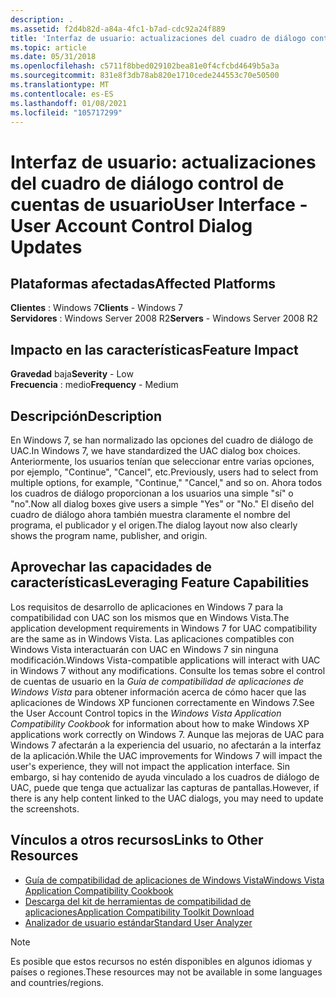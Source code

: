 ```yaml
---
description: .
ms.assetid: f2d4b82d-a84a-4fc1-b7ad-cdc92a24f889
title: 'Interfaz de usuario: actualizaciones del cuadro de diálogo control de cuentas de usuario'
ms.topic: article
ms.date: 05/31/2018
ms.openlocfilehash: c5711f8bbed029102bea81e0f4cfcbd4649b5a3a
ms.sourcegitcommit: 831e8f3db78ab820e1710cede244553c70e50500
ms.translationtype: MT
ms.contentlocale: es-ES
ms.lasthandoff: 01/08/2021
ms.locfileid: "105717299"
---
```

# <a name="user-interface---user-account-control-dialog-updates"></a><span data-ttu-id="81ac2-103">Interfaz de usuario: actualizaciones del cuadro de diálogo control de cuentas de usuario</span><span class="sxs-lookup"><span data-stu-id="81ac2-103">User Interface - User Account Control Dialog Updates</span></span>

## <a name="affected-platforms"></a><span data-ttu-id="81ac2-104">Plataformas afectadas</span><span class="sxs-lookup"><span data-stu-id="81ac2-104">Affected Platforms</span></span>

<span data-ttu-id="81ac2-105">**Clientes** : Windows 7</span><span class="sxs-lookup"><span data-stu-id="81ac2-105">**Clients** - Windows 7</span></span>  
<span data-ttu-id="81ac2-106">**Servidores** : Windows Server 2008 R2</span><span class="sxs-lookup"><span data-stu-id="81ac2-106">**Servers** - Windows Server 2008 R2</span></span>  









## <a name="feature-impact"></a><span data-ttu-id="81ac2-107">Impacto en las características</span><span class="sxs-lookup"><span data-stu-id="81ac2-107">Feature Impact</span></span>

<span data-ttu-id="81ac2-108">**Gravedad** baja</span><span class="sxs-lookup"><span data-stu-id="81ac2-108">**Severity** - Low</span></span>  
<span data-ttu-id="81ac2-109">**Frecuencia** : medio</span><span class="sxs-lookup"><span data-stu-id="81ac2-109">**Frequency** - Medium</span></span>  











## <a name="description"></a><span data-ttu-id="81ac2-110">Descripción</span><span class="sxs-lookup"><span data-stu-id="81ac2-110">Description</span></span>

<span data-ttu-id="81ac2-111">En Windows 7, se han normalizado las opciones del cuadro de diálogo de UAC.</span><span class="sxs-lookup"><span data-stu-id="81ac2-111">In Windows 7, we have standardized the UAC dialog box choices.</span></span> <span data-ttu-id="81ac2-112">Anteriormente, los usuarios tenían que seleccionar entre varias opciones, por ejemplo, "Continue", "Cancel", etc.</span><span class="sxs-lookup"><span data-stu-id="81ac2-112">Previously, users had to select from multiple options, for example, "Continue," "Cancel," and so on.</span></span> <span data-ttu-id="81ac2-113">Ahora todos los cuadros de diálogo proporcionan a los usuarios una simple "sí" o "no".</span><span class="sxs-lookup"><span data-stu-id="81ac2-113">Now all dialog boxes give users a simple "Yes" or "No."</span></span> <span data-ttu-id="81ac2-114">El diseño del cuadro de diálogo ahora también muestra claramente el nombre del programa, el publicador y el origen.</span><span class="sxs-lookup"><span data-stu-id="81ac2-114">The dialog layout now also clearly shows the program name, publisher, and origin.</span></span>

## <a name="leveraging-feature-capabilities"></a><span data-ttu-id="81ac2-115">Aprovechar las capacidades de características</span><span class="sxs-lookup"><span data-stu-id="81ac2-115">Leveraging Feature Capabilities</span></span>

<span data-ttu-id="81ac2-116">Los requisitos de desarrollo de aplicaciones en Windows 7 para la compatibilidad con UAC son los mismos que en Windows Vista.</span><span class="sxs-lookup"><span data-stu-id="81ac2-116">The application development requirements in Windows 7 for UAC compatibility are the same as in Windows Vista.</span></span> <span data-ttu-id="81ac2-117">Las aplicaciones compatibles con Windows Vista interactuarán con UAC en Windows 7 sin ninguna modificación.</span><span class="sxs-lookup"><span data-stu-id="81ac2-117">Windows Vista-compatible applications will interact with UAC in Windows 7 without any modifications.</span></span> <span data-ttu-id="81ac2-118">Consulte los temas sobre el control de cuentas de usuario en la *Guía de compatibilidad de aplicaciones de Windows Vista* para obtener información acerca de cómo hacer que las aplicaciones de Windows XP funcionen correctamente en Windows 7.</span><span class="sxs-lookup"><span data-stu-id="81ac2-118">See the User Account Control topics in the *Windows Vista Application Compatibility Cookbook* for information about how to make Windows XP applications work correctly on Windows 7.</span></span> <span data-ttu-id="81ac2-119">Aunque las mejoras de UAC para Windows 7 afectarán a la experiencia del usuario, no afectarán a la interfaz de la aplicación.</span><span class="sxs-lookup"><span data-stu-id="81ac2-119">While the UAC improvements for Windows 7 will impact the user's experience, they will not impact the application interface.</span></span> <span data-ttu-id="81ac2-120">Sin embargo, si hay contenido de ayuda vinculado a los cuadros de diálogo de UAC, puede que tenga que actualizar las capturas de pantallas.</span><span class="sxs-lookup"><span data-stu-id="81ac2-120">However, if there is any help content linked to the UAC dialogs, you may need to update the screenshots.</span></span>

## <a name="links-to-other-resources"></a><span data-ttu-id="81ac2-121">Vínculos a otros recursos</span><span class="sxs-lookup"><span data-stu-id="81ac2-121">Links to Other Resources</span></span>

-   <span data-ttu-id="81ac2-122">[Guía de compatibilidad de aplicaciones de Windows Vista](/previous-versions/bb757005(v=msdn.10))</span><span class="sxs-lookup"><span data-stu-id="81ac2-122">[Windows Vista Application Compatibility Cookbook](/previous-versions/bb757005(v=msdn.10))</span></span>
-   [<span data-ttu-id="81ac2-123">Descarga del kit de herramientas de compatibilidad de aplicaciones</span><span class="sxs-lookup"><span data-stu-id="81ac2-123">Application Compatibility Toolkit Download</span></span>](/windows-hardware/get-started/adk-install)
-   <span data-ttu-id="81ac2-124">[Analizador de usuario estándar](/previous-versions/windows/it-pro/windows-7/cc766021(v=ws.10))</span><span class="sxs-lookup"><span data-stu-id="81ac2-124">[Standard User Analyzer](/previous-versions/windows/it-pro/windows-7/cc766021(v=ws.10))</span></span>

> [!Note]  
> <span data-ttu-id="81ac2-125">Es posible que estos recursos no estén disponibles en algunos idiomas y países o regiones.</span><span class="sxs-lookup"><span data-stu-id="81ac2-125">These resources may not be available in some languages and countries/regions.</span></span>

 

 

 
